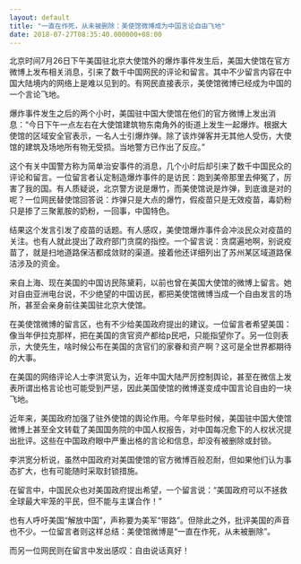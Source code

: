 ```yaml
---
layout: default
title: "一直在作死，从未被删除：美使馆微博成为中国言论自由飞地"
date: 2018-07-27T08:35:40.000000+08:00
---
```


北京时间7月26日下午美国驻北京大使馆外的爆炸事件发生后，美国大使馆在官方微博上发布相关消息，引来了数千中国网民的评论和留言。其中不少留言内容在中国大陆境内的网络上是难以见到的。有网民直接表示，美使馆微博已经成为中国的一个言论飞地。

爆炸事件发生之后的两个小时，美国驻中国大使馆在他们的官方微博上发出消息：“今日下午一点左右在大使馆建筑物东南角外的街道上发生一起爆炸。根据大使馆的区域安全官表示，一名人士引爆炸弹。除了该炸弹客并无其他人受伤，大使馆的建筑及场地所有物无受损。当地警方已作出了反应。”

这个有关中国警方称为简单治安事件的消息，几个小时后却引来了数千中国民众的评论和留言。一位留言者认定制造爆炸事件的是访民：跑到美帝那里去伸冤了，厉害了我的国。有人质疑说，北京警方说是爆竹，而美使馆说是炸弹，到底谁是对的呢？一位网民替使馆回答说：炸弹只是大点的爆竹，假疫苗只是无效疫苗，毒奶粉只是掺了三聚氰胺的奶粉，一回事，中国特色。

结果这个发言引发了疫苗的话题。有人感叹，美使馆爆炸事件会冲淡民众对疫苗的关注。也有人就此提出了政府部门贪腐的指控。一个留言说：贪腐遍地啊，别说疫苗了，就是扫地道路保洁都成敛财的渠道。接着他还详细列出了苏州某区域道路保洁涉及的资金。

来自上海、现在美国的中国访民陈黛莉，以前也曾在美国大使馆的微博上留言。她对自由亚洲电台说，不少绝望的中国访民，都把美使馆微博当成一个自由发言的场所，甚至会亲身前往美国驻北京大使馆。

在美使馆微博的留言区，也有不少给美国政府提出的建议。一位留言者希望美国：像当年伊拉克那样，把在美国的贪官资产都给p民吧，只能指望你了。另一位则表示，大使先生，啥时候公布在美国的贪官们的家眷和资产啊？这可是全世界都期待的大事。

在美国的网络评论人士李洪宽认为，近年中国大陆严厉控制舆论，甚至在微信上发表所谓出格言论也可能受到严惩，因此美国使馆的微博遂变成中国言论自由的一块飞地。

近年来，美国政府加强了驻外使馆的舆论作用。今年早些时候，美国驻中国大使馆微博上甚至全文转载了美国国务院的中国人权报告，对中国每况愈下的人权状况提出批评。这些在中国政府眼中严重出格的言论和信息，却没有被删除或封锁。

李洪宽分析说，虽然中国政府对美国使馆的官方微博百般忍耐，但如果他们认为事态扩大，也有可能随时采取封锁措施。

在留言中，中国民众也对美国政府提出希望，一个留言说：“美国政府可以不拯救全球最大牢笼的平民，但不能与主谋合作！”

也有人呼吁美国“解放中国”，声称要为美军“带路”。但除此之外，批评美国的声音也不少。一位留言者则这样总结：美使馆微博是“一直在作死，从未被删除”。

而另一位网民则在留言中发出感叹：自由说话真好！


